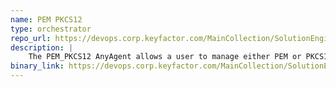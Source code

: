 ```yaml
---
name: PEM PKCS12
type: orchestrator
repo_url: https://devops.corp.keyfactor.com/MainCollection/SolutionEngineering/_git/anygateway-godaddy
description: |
    The PEM_PKCS12 AnyAgent allows a user to manage either PEM or PKCS12 certificate stores on either Linux or Windows servers. This orchestrator uses SSH to communicate with Linux orchestrated servers and WinRM to communicate with Windows orchestrated servers.
binary_link: https://devops.corp.keyfactor.com/MainCollection/SolutionEngineering/_build/results?buildId=13096
---
```

